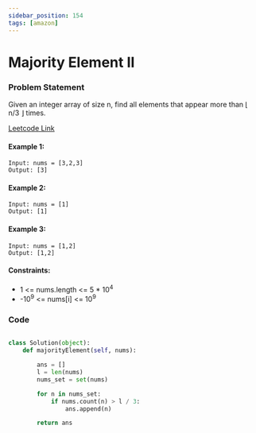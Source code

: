 ```yaml
---
sidebar_position: 154
tags: [amazon]
---
```


# Majority Element II

### Problem Statement

Given an integer array of size n, find all elements that appear more than ⌊ n/3 ⌋ times.

[Leetcode Link](https://leetcode.com/problems/majority-element-ii/)

#### Example 1:

```
Input: nums = [3,2,3]
Output: [3]
```

#### Example 2:

```
Input: nums = [1]
Output: [1]
```

#### Example 3:

```
Input: nums = [1,2]
Output: [1,2]
```

#### Constraints:

- 1 <= nums.length <= 5 \* 10<sup>4</sup>
- -10<sup>9</sup> <= nums[i] <= 10<sup>9</sup>

### Code

```python title="Python Code"

class Solution(object):
    def majorityElement(self, nums):

        ans = []
        l = len(nums)
        nums_set = set(nums)

        for n in nums_set:
            if nums.count(n) > l / 3:
                ans.append(n)

        return ans
```
